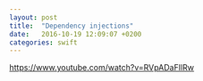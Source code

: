 ```yaml
---
layout: post
title:  "Dependency injections"
date:   2016-10-19 12:09:07 +0200
categories: swift
---
```



https://www.youtube.com/watch?v=RVpADaFIlRw

